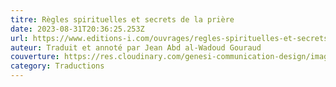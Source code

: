 ```yaml
---
titre: Règles spirituelles et secrets de la prière
date: 2023-08-31T20:36:25.253Z
url: https://www.editions-i.com/ouvrages/regles-spirituelles-et-secrets-de-la-priere-63.htm
auteur: Traduit et annoté par Jean Abd al-Wadoud Gouraud
couverture: https://res.cloudinary.com/genesi-communication-design/image/upload/v1693514253/Sharani-ReglesSpirituellesEtSecretsDeLaPriere-couv_irhwrk.jpg
category: Traductions
---
```


